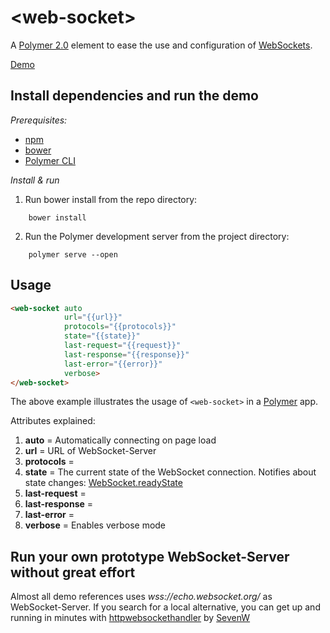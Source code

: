 # \<web-socket\>

A [Polymer 2.0](https://www.polymer-project.org/2.0/) element to ease the use and configuration of [WebSockets](https://developer.mozilla.org/en-US/docs/Web/API/WebSocket).

[Demo](https://hunsalz.github.io/web-socket)

## Install dependencies and run the demo

*Prerequisites:*

* [npm](https://www.npmjs.com/)
* [bower](https://bower.io/)
* [Polymer CLI](https://www.npmjs.com/package/polymer-cli)

*Install & run*

1. Run bower install from the repo directory:

```
    bower install
```

2. Run the Polymer development server from the project directory:

```
    polymer serve --open
```

## Usage

```html
<web-socket auto
            url="{{url}}"
            protocols="{{protocols}}"
            state="{{state}}"
            last-request="{{request}}"
            last-response="{{response}}"
            last-error="{{error}}"
            verbose>
</web-socket>
```

The above example illustrates the usage of `<web-socket>` in a [Polymer](https://www.polymer-project.org) app.

Attributes explained:

1. __auto__ = Automatically connecting on page load
2. __url__ = URL of WebSocket-Server
3. __protocols__ =
4. __state__ = The current state of the WebSocket connection. Notifies about state changes:  [WebSocket.readyState](https://developer.mozilla.org/en/docs/Web/API/WebSocket#Ready_state_constants)
5. __last-request__ =
6. __last-response__ =
7. __last-error__ =
8. __verbose__ = Enables verbose mode

## Run your own prototype WebSocket-Server without great effort

Almost all demo references uses *wss://echo.websocket.org/* as WebSocket-Server. If you search for a local alternative, you can get up and running in minutes with  [httpwebsockethandler](https://github.com/SevenW/httpwebsockethandler) by [SevenW](https://github.com/SevenW)
